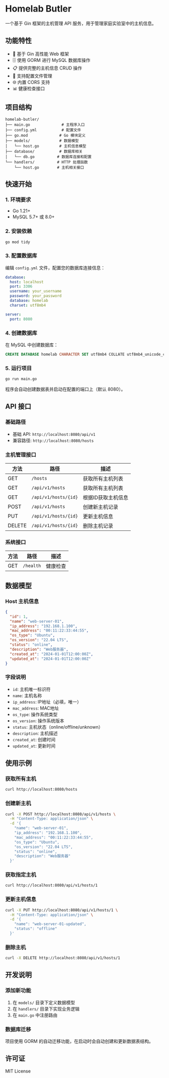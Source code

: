 # Homelab Butler

一个基于 Gin 框架的主机管理 API 服务，用于管理家庭实验室中的主机信息。

## 功能特性

- 🚀 基于 Gin 高性能 Web 框架
- 🗄️ 使用 GORM 进行 MySQL 数据库操作
- 📋 提供完整的主机信息 CRUD 操作
- 🔧 支持配置文件管理
- 🌐 内置 CORS 支持
- 📊 健康检查接口

## 项目结构

```
homelab-butler/
├── main.go              # 主程序入口
├── config.yml           # 配置文件
├── go.mod              # Go 模块定义
├── models/             # 数据模型
│   └── host.go         # 主机信息模型
├── database/           # 数据库相关
│   └── db.go          # 数据库连接和配置
└── handlers/          # HTTP 处理函数
    └── host.go        # 主机相关接口
```

## 快速开始

### 1. 环境要求

- Go 1.21+
- MySQL 5.7+ 或 8.0+

### 2. 安装依赖

```bash
go mod tidy
```

### 3. 配置数据库

编辑 `config.yml` 文件，配置您的数据库连接信息：

```yaml
database:
  host: localhost
  port: 3306
  username: your_username
  password: your_password
  database: homelab
  charset: utf8mb4

server:
  port: 8080
```

### 4. 创建数据库

在 MySQL 中创建数据库：

```sql
CREATE DATABASE homelab CHARACTER SET utf8mb4 COLLATE utf8mb4_unicode_ci;
```

### 5. 运行项目

```bash
go run main.go
```

程序会自动创建数据表并启动在配置的端口上（默认 8080）。

## API 接口

### 基础路径

- 基础 API: `http://localhost:8080/api/v1`
- 兼容路径: `http://localhost:8080/hosts`

### 主机管理接口

| 方法 | 路径 | 描述 |
|------|------|------|
| GET | `/hosts` | 获取所有主机列表 |
| GET | `/api/v1/hosts` | 获取所有主机列表 |
| GET | `/api/v1/hosts/{id}` | 根据ID获取主机信息 |
| POST | `/api/v1/hosts` | 创建新主机记录 |
| PUT | `/api/v1/hosts/{id}` | 更新主机信息 |
| DELETE | `/api/v1/hosts/{id}` | 删除主机记录 |

### 系统接口

| 方法 | 路径 | 描述 |
|------|------|------|
| GET | `/health` | 健康检查 |

## 数据模型

### Host 主机信息

```json
{
  "id": 1,
  "name": "web-server-01",
  "ip_address": "192.168.1.100",
  "mac_address": "00:11:22:33:44:55",
  "os_type": "Ubuntu",
  "os_version": "22.04 LTS",
  "status": "online",
  "description": "Web服务器",
  "created_at": "2024-01-01T12:00:00Z",
  "updated_at": "2024-01-01T12:00:00Z"
}
```

### 字段说明

- `id`: 主机唯一标识符
- `name`: 主机名称
- `ip_address`: IP地址（必填，唯一）
- `mac_address`: MAC地址
- `os_type`: 操作系统类型
- `os_version`: 操作系统版本
- `status`: 主机状态（online/offline/unknown）
- `description`: 主机描述
- `created_at`: 创建时间
- `updated_at`: 更新时间

## 使用示例

### 获取所有主机

```bash
curl http://localhost:8080/hosts
```

### 创建新主机

```bash
curl -X POST http://localhost:8080/api/v1/hosts \
  -H "Content-Type: application/json" \
  -d '{
    "name": "web-server-01",
    "ip_address": "192.168.1.100",
    "mac_address": "00:11:22:33:44:55",
    "os_type": "Ubuntu",
    "os_version": "22.04 LTS",
    "status": "online",
    "description": "Web服务器"
  }'
```

### 获取指定主机

```bash
curl http://localhost:8080/api/v1/hosts/1
```

### 更新主机信息

```bash
curl -X PUT http://localhost:8080/api/v1/hosts/1 \
  -H "Content-Type: application/json" \
  -d '{
    "name": "web-server-01-updated",
    "status": "offline"
  }'
```

### 删除主机

```bash
curl -X DELETE http://localhost:8080/api/v1/hosts/1
```

## 开发说明

### 添加新功能

1. 在 `models/` 目录下定义数据模型
2. 在 `handlers/` 目录下实现业务逻辑
3. 在 `main.go` 中注册路由

### 数据库迁移

项目使用 GORM 的自动迁移功能，在启动时会自动创建和更新数据表结构。

## 许可证

MIT License 